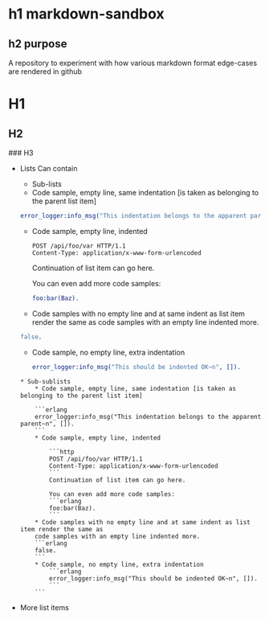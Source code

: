 h1 markdown-sandbox
================

h2 purpose
-------

A repository to experiment with how various markdown format edge-cases are rendered in github

# H1

## H2

### H3

* Lists Can contain
    * Sub-lists
    * Code sample, empty line, same indentation [is taken as belonging to the parent list item]

    ```erlang
    error_logger:info_msg("This indentation belongs to the apparent parent~n", []).
    ```
    * Code sample, empty line, indented

        ```http
        POST /api/foo/var HTTP/1.1
        Content-Type: application/x-www-form-urlencoded
        ```
        Continuation of list item can go here.

        You can even add more code samples:
        ```erlang
        foo:bar(Baz).
        ```
    * Code samples with no empty line and at same indent as list item render the same as
    code samples with an empty line indented more.
    ```erlang
    false.
    ```
    * Code sample, no empty line, extra indentation
        ```erlang
        error_logger:info_msg("This should be indented OK~n", []).
        ```
    ```
    * Sub-sublists
        * Code sample, empty line, same indentation [is taken as belonging to the parent list item]

        ```erlang
        error_logger:info_msg("This indentation belongs to the apparent parent~n", []).
        ```
        * Code sample, empty line, indented

            ```http
            POST /api/foo/var HTTP/1.1
            Content-Type: application/x-www-form-urlencoded
            ```
            Continuation of list item can go here.

            You can even add more code samples:
            ```erlang
            foo:bar(Baz).
            ```
        * Code samples with no empty line and at same indent as list item render the same as
        code samples with an empty line indented more.
        ```erlang
        false.
        ```
        * Code sample, no empty line, extra indentation
            ```erlang
            error_logger:info_msg("This should be indented OK~n", []).
            ```
        ```
* More list items
